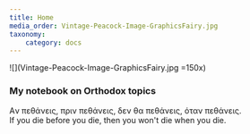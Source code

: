```yaml
---
title: Home
media_order: Vintage-Peacock-Image-GraphicsFairy.jpg
taxonomy:
    category: docs
---
```


![](Vintage-Peacock-Image-GraphicsFairy.jpg =150x)

### My notebook on Orthodox topics
Aν πεθάνεις, πριν πεθάνεις, δεν θα πεθάνεις, όταν πεθάνεις.<br/>
If you die before you die, then you won't die when you die.




